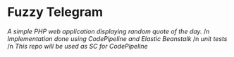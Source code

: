 # Fuzzy Telegram
*A simple PHP web application displaying random quote of the day.*
/n *Implementation done using CodePipeline and Elastic Beanstalk*
/n *unit tests*
/n *This repo will be used as SC for CodePipeline*
